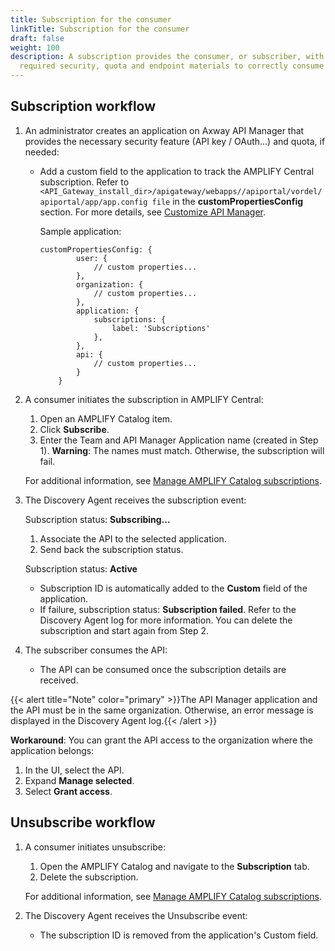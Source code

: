 ```yaml
---
title: Subscription for the consumer
linkTitle: Subscription for the consumer
draft: false
weight: 100
description: A subscription provides the consumer, or subscriber, with the
  required security, quota and endpoint materials to correctly consume the API.
---
```

## Subscription workflow

1. An administrator creates an application on Axway API Manager that provides the necessary security feature (API key / OAuth...) and quota, if needed:

    * Add a custom field to the application to track the AMPLIFY Central subscription. Refer to `<API_Gateway_install_dir>/apigateway/webapps//apiportal/vordel/apiportal/app/app.config file` in the **customPropertiesConfig** section. For more details, see [Customize API Manager](https://docs.axway.com/bundle/axway-open-docs/page/docs/apim_administration/apimgr_admin/api_mgmt_custom/index.html).

        Sample application:

        ```
        customPropertiesConfig: {
                user: {
                    // custom properties...
                },
                organization: {
                    // custom properties...
                },
                application: {
                    subscriptions: {
                        label: 'Subscriptions'
                    },
                },
                api: {
                    // custom properties...
                }
            }
        ```

2. A consumer initiates the subscription in AMPLIFY Central:

    1. Open an AMPLIFY Catalog item.
    2. Click **Subscribe**.
    3. Enter the Team and API Manager Application name (created in Step 1). **Warning**: The names must match. Otherwise, the subscription will fail.

    For additional information, see [Manage AMPLIFY Catalog subscriptions](https://docs.axway.com/bundle/axway-open-docs/page/docs/central/catalog/catalog/index.html).
3. The Discovery Agent receives the subscription event:

    Subscription status: **Subscribing...**

    1. Associate the API to the selected application.
    2. Send back the subscription status.

    Subscription status: **Active**

    * Subscription ID is automatically added to the **Custom** field of the application.
    * If failure, subscription status: **Subscription failed**. Refer to the Discovery Agent log for more information. You can delete the subscription and start again from Step 2.
4. The subscriber consumes the API:

    * The API can be consumed once the subscription details are received.

{{< alert title="Note" color="primary" >}}The API Manager application and the API must be in the same organization. Otherwise,  an error message is displayed in the Discovery Agent log.{{< /alert >}}

**Workaround**: You can grant the API access to the organization where the application belongs:

1. In the UI, select the API.
2. Expand **Manage selected**.
3. Select **Grant access**.

## Unsubscribe workflow

1. A consumer initiates unsubscribe:

    1. Open the AMPLIFY Catalog and navigate to the **Subscription** tab.
    2. Delete the subscription.

    For additional information, see [Manage AMPLIFY Catalog subscriptions](https://docs.axway.com/bundle/axway-open-docs/page/docs/central/catalog/catalog/index.html).
2. The Discovery Agent receives the Unsubscribe event:

    * The subscription ID is removed from the application's Custom field.
